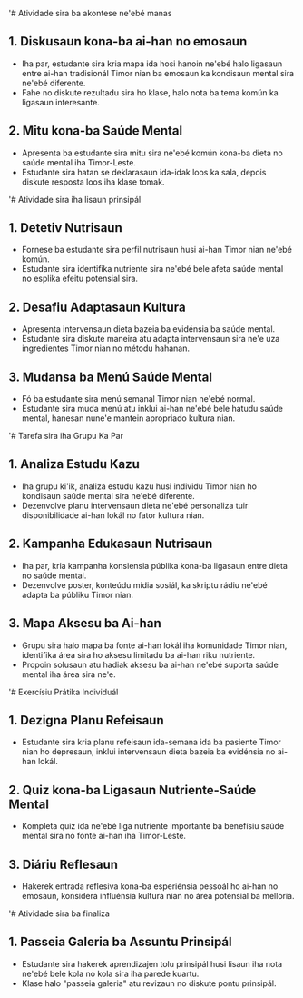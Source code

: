 '# Atividade sira ba akontese ne'ebé manas
## 1. Diskusaun kona-ba ai-han no emosaun
- Iha par, estudante sira kria mapa ida hosi hanoin ne'ebé halo ligasaun entre ai-han tradisionál Timor nian ba emosaun ka kondisaun mental sira ne'ebé diferente.
- Fahe no diskute rezultadu sira ho klase, halo nota ba tema komún ka ligasaun interesante.

## 2. Mitu kona-ba Saúde Mental
- Apresenta ba estudante sira mitu sira ne'ebé komún kona-ba dieta no saúde mental iha Timor-Leste.
- Estudante sira hatan se deklarasaun ida-idak loos ka sala, depois diskute resposta loos iha klase tomak.

'# Atividade sira iha lisaun prinsipál
## 1. Detetiv Nutrisaun
- Fornese ba estudante sira perfil nutrisaun husi ai-han Timor nian ne'ebé komún.
- Estudante sira identifika nutriente sira ne'ebé bele afeta saúde mental no esplika efeitu potensial sira.

## 2. Desafiu Adaptasaun Kultura
- Apresenta intervensaun dieta bazeia ba evidénsia ba saúde mental.
- Estudante sira diskute maneira atu adapta intervensaun sira ne'e uza ingredientes Timor nian no métodu hahanan.

## 3. Mudansa ba Menú Saúde Mental
- Fó ba estudante sira menú semanal Timor nian ne'ebé normal.
- Estudante sira muda menú atu inklui ai-han ne'ebé bele hatudu saúde mental, hanesan nune'e mantein apropriado kultura nian.

'# Tarefa sira iha Grupu Ka Par
## 1. Analiza Estudu Kazu
- Iha grupu ki'ik, analiza estudu kazu husi individu Timor nian ho kondisaun saúde mental sira ne'ebé diferente.
- Dezenvolve planu intervensaun dieta ne'ebé personaliza tuir disponibilidade ai-han lokál no fator kultura nian.

## 2. Kampanha Edukasaun Nutrisaun
- Iha par, kria kampanha konsiensia públika kona-ba ligasaun entre dieta no saúde mental.
- Dezenvolve poster, konteúdu mídia sosiál, ka skriptu rádiu ne'ebé adapta ba públiku Timor nian.

## 3. Mapa Aksesu ba Ai-han
- Grupu sira halo mapa ba fonte ai-han lokál iha komunidade Timor nian, identifika área sira ho aksesu limitadu ba ai-han riku nutriente.
- Propoin solusaun atu hadiak aksesu ba ai-han ne'ebé suporta saúde mental iha área sira ne'e.

'# Exercísiu Prátika Individuál
## 1. Dezigna Planu Refeisaun
- Estudante sira kria planu refeisaun ida-semana ida ba pasiente Timor nian ho depresaun, inklui intervensaun dieta bazeia ba evidénsia no ai-han lokál.

## 2. Quiz kona-ba Ligasaun Nutriente-Saúde Mental
- Kompleta quiz ida ne'ebé liga nutriente importante ba benefísiu saúde mental sira no fonte ai-han iha Timor-Leste.

## 3. Diáriu Reflesaun
- Hakerek entrada reflesiva kona-ba esperiénsia pessoál ho ai-han no emosaun, konsidera influénsia kultura nian no área potensial ba melloria.

'# Atividade sira ba finaliza
## 1. Passeia Galeria ba Assuntu Prinsipál
- Estudante sira hakerek aprendizajen tolu prinsipál husi lisaun iha nota ne'ebé bele kola no kola sira iha parede kuartu.
- Klase halo "passeia galeria" atu revizaun no diskute pontu prinsipál.